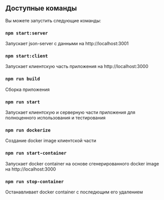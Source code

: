 ## Доступные команды

Вы можете запустить следующие команды:

### `npm start:server`

Запускает json-server с данными на http://localhost:3001

### `npm start:client`

Запускает клиентскую часть приложения на http://localhost:3000

### `npm run build`

Сборка приложения

### `npm run start`

Запускает клиентскую и серверную части приложения для полноценного использования и тестирования

### `npm run dockerize`

Создание docker image клиентской части

### `npm run start-container`

Запускает docker container на основе сгенерированного docker image на http://localhost:3000

### `npm run stop-container`

Останавливает docker container с последющим его удалением



